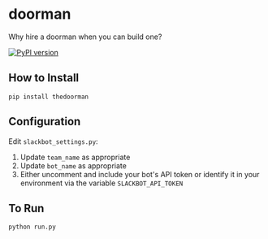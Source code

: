 # doorman
Why hire a doorman when you can build one?

[![PyPI version](https://badge.fury.io/py/thedoorman.svg)](https://badge.fury.io/py/thedoorman)

## How to Install
```
pip install thedoorman
```

## Configuration
Edit `slackbot_settings.py`:

1. Update `team_name` as appropriate
2. Update `bot_name` as appropriate
3. Either uncomment and include your bot's API token or identify it in your environment via the variable `SLACKBOT_API_TOKEN`

## To Run
`python run.py`
